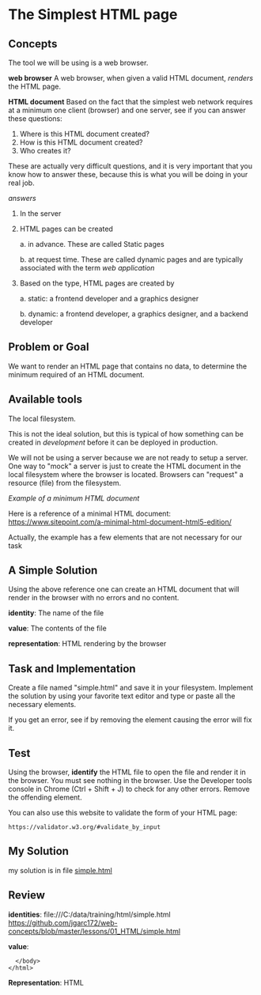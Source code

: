 # The Simplest HTML page

## Concepts

The tool we will be using is a web browser.  

**web browser**
A web browser, when given a valid HTML document, *renders* the HTML page.

**HTML document**
Based on the fact that the simplest web network requires at a minimum one client (browser) and one server, 
see if you can answer these questions:

1. Where is this HTML document created?
2. How is this HTML document created?
3. Who creates it?

These are actually very difficult questions, and it is very important that you know 
how to answer these, because this is what you will be doing in your real job.

_answers_
1. In the server
2. HTML pages can be created 

    a. in advance.  These are called Static pages
    
    b. at request time. These are called dynamic pages and are typically associated with the term *web application*
    
3. Based on the type, HTML pages are created by 

    a. static: a frontend developer and a graphics designer
    
    b. dynamic: a frontend developer, a graphics designer, and a backend developer
    
## **Problem or Goal**

We want to render an HTML page that contains no data, to determine the minimum required of an HTML document.

## Available tools

The local filesystem.

This is not the ideal solution, but this is typical of how something can be created in *development* before it
can be deployed in production.

We will not be using a server because we are not ready to setup a server.  One way to "mock" a server is just to create the
HTML document in the local filesystem where the browser is located.  Browsers can "request" a resource (file) from
the filesystem.

_Example of a minimum HTML document_

Here is a reference of a minimal HTML document: https://www.sitepoint.com/a-minimal-html-document-html5-edition/

Actually, the example has a few elements that are not necessary for our task

## A Simple Solution

Using the above reference one can create an HTML document that will render in the browser with no errors and no content.

**identity**:       The name of the file

**value**:          The contents of the file

**representation**: HTML rendering by the browser


## Task and Implementation

Create a file named "simple.html" and save it in your filesystem.  Implement the solution by using your 
favorite text editor and type or paste all the necessary elements.  

If you get an error, see if by removing the element causing the error will fix it.

## Test 
 
Using the browser, **identify** the HTML file to open the file and render it in the browser.  You must see nothing 
in the browser.  Use the Developer tools console in Chrome (Ctrl + Shift + J) to check for any other errors.  Remove the offending element.

You can also use this website to validate the form of your HTML page:

    https://validator.w3.org/#validate_by_input
    
## My Solution

my solution is in file [simple.html](https://github.com/jgarc172/web-concepts/blob/master/lessons/01_HTML/simple.html)

## Review

**identities**:  file:///C:/data/training/html/simple.html
                https://github.com/jgarc172/web-concepts/blob/master/lessons/01_HTML/simple.html
                
**value**:   
    <!DOCTYPE html>
    <html lang="en">
      <head>
        <meta charset="utf-8">
        <title>Simple HTML</title>
      </head>
      <body>
    
      </body>
    </html>
    
**Representation**:   HTML    


